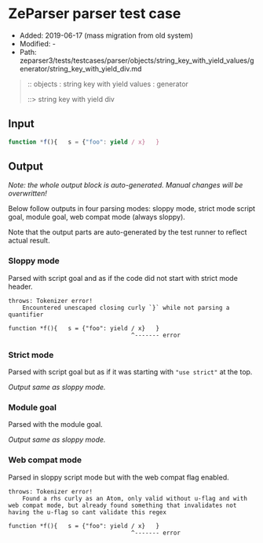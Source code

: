 # ZeParser parser test case

- Added: 2019-06-17 (mass migration from old system)
- Modified: -
- Path: zeparser3/tests/testcases/parser/objects/string_key_with_yield_values/generator/string_key_with_yield_div.md

> :: objects : string key with yield values : generator
>
> ::> string key with yield div


## Input


`````js
function *f(){   s = {"foo": yield / x}   }
`````

## Output

_Note: the whole output block is auto-generated. Manual changes will be overwritten!_

Below follow outputs in four parsing modes: sloppy mode, strict mode script goal, module goal, web compat mode (always sloppy).

Note that the output parts are auto-generated by the test runner to reflect actual result.

### Sloppy mode

Parsed with script goal and as if the code did not start with strict mode header.

`````
throws: Tokenizer error!
    Encountered unescaped closing curly `}` while not parsing a quantifier

function *f(){   s = {"foo": yield / x}   }
                                   ^------- error
`````

### Strict mode

Parsed with script goal but as if it was starting with `"use strict"` at the top.

_Output same as sloppy mode._

### Module goal

Parsed with the module goal.

_Output same as sloppy mode._

### Web compat mode

Parsed in sloppy script mode but with the web compat flag enabled.

`````
throws: Tokenizer error!
    Found a rhs curly as an Atom, only valid without u-flag and with web compat mode, but already found something that invalidates not having the u-flag so cant validate this regex

function *f(){   s = {"foo": yield / x}   }
                                   ^------- error
`````

